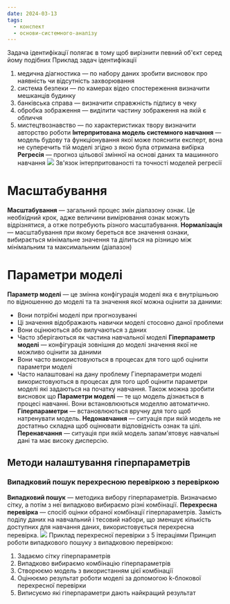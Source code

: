 ```yaml
---
date: 2024-03-13
tags:
  - конспект
  - основи-системного-аналізу
---
```

Задача ідентифікації полягає в тому щоб вирізнити певний об'єкт серед йому подібних
Приклад задач ідентифікації
1. медична діагностика — по набору даних зробити висновок про наявність чи відсутність захворювання
2. система безпеки — по камерах відео спостереження визначити мешканців будинку
3. банківська справа  — визначити справжність підпису в чеку
4. обробка зображення — виділити частину зображення на якій є обличчя
5. мистецтвознавство — по характеристиках твору визначити авторство роботи
**Інтерпритована модель системного навчання** — модель будову та функціонування якої може пояснити експерт, вона не суперечить тій моделі згідно з якою була отримана вибірка
**Регресія** — прогноз цільової змінної на основі даних та машинного навчання
![](https://i.imgur.com/9njHyoJ.png)
Зв'язок інтерпритованості та точності моделей регресії 
# Масштабування
**Масштабування** — загальний процес змін діапазону ознак. Це необхідний крок, адже величини вимірювання ознак можуть відрізнятися, а отже потребують різного масштабування.
**Нормалізація** — масштабування при якому береться все значення ознаки, вибирається мінімальне значення та ділиться на різницю між мінімальним та максимальним (діапазон)
# Параметри моделі
**Параметр моделі** — це змінна конфігурація моделі яка є внутрішньою по відношенню до моделі та та значення якої можна оцінити за даними:
- Вони потрібні моделі при прогнозуванні
- Ці значення відображають навички моделі стосовно даної проблеми
- Вони оцінюються або вилучаються з даних
- Часто зберігаються як частина навчальної моделі
**Гіперпараметр моделі** — конфігурація зовнішня до моделі значення якої не можливо оцінити за даними
- Вони часто використовуються в процесах для того щоб оцінити параметри моделі
- Часто налаштовані на дану проблему
Гіперпараметри моделі використовуються в процесах для того щоб оцінити параметри моделі які задаються на початку навчання.
Також можна зробити висновок що **Параметри моделі** — те що модель дізнається в процесі навчанні. Вони встановлюються моделлю автоматично. **Гіперпараметри** — встановлюються вручну для того щоб натренувати модель.
**Недонавчання** — ситуація при якій модель не достатньо складна щоб оцінювати відповідність ознак та цілі.
**Перенавчання** — ситуація при якій модель запам'ятовує навчальні дані та має високу дисперсію.
## Методи налаштування гіперпараметрів
### Випадковий пошук перехресною перевіркою з перевіркою

**Випадковий пошук** — методика вибору гіперпараметрів. Визначаємо сітку, а потім з неї випадково вибираємо різні комбінації.
**Перехресна перевірка** — спосіб оцінки обраної комбінації гіперпараметрів. Замість поділу даних на навчальний і тесовий набори, що зменшує кількість доступних для навчання даних, використовується перехресна перевірка.
![](https://i.imgur.com/QoXfRqj.png)
Приклад перехресної перевірки з 5 ітераціями
Принцип роботи випадкового пошуку з випадковою перевіркою:
1. Задаємо сітку гіперпараметрів
2. Випадково вибираємо комбінацію гіперпараметрів
3. Створюємо модель з використанням цієї комбінації
4. Оцінюємо результат роботи моделі за допомогою k-блокової перехресної перевірки
5. Виписуємо які гіперпараметри дають найкращий результат 
